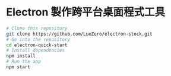 # Electron 製作跨平台桌面程式工具

```bash
# Clone this repository
git clone https://github.com/LueZero/electron-stock.git
# Go into the repository
cd electron-quick-start
# Install dependencies
npm install
# Run the app
npm start
```